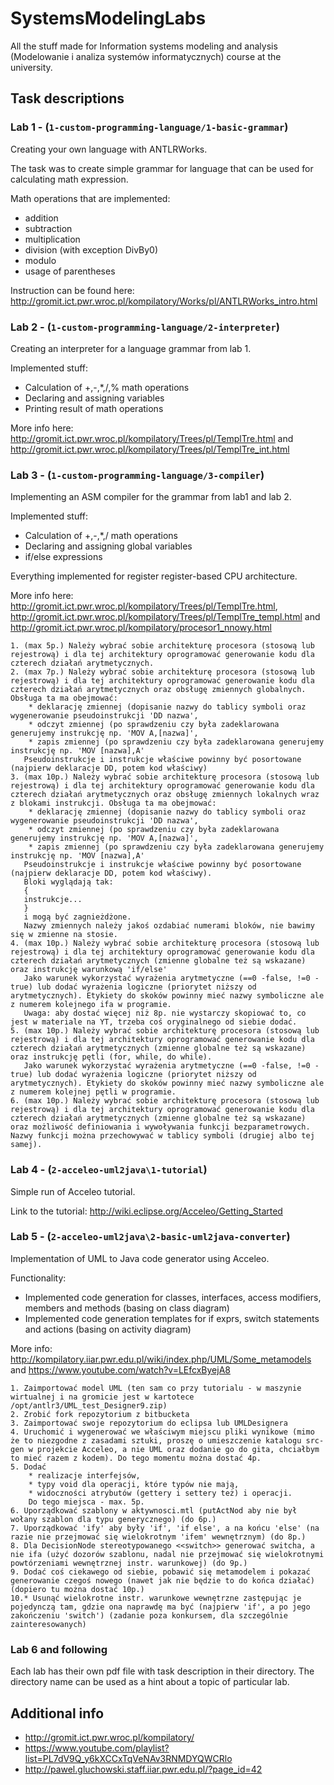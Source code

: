 # SystemsModelingLabs
All the stuff made for Information systems modeling and analysis (Modelowanie i analiza systemów informatycznych) course at the university.

## Task descriptions
### Lab 1 - (`1-custom-programming-language/1-basic-grammar`)
Creating your own language with ANTLRWorks.

The task was to create simple grammar for language that can be used for calculating math expression.

Math operations that are implemented:
* addition
* subtraction
* multiplication
* division (with exception DivBy0)
* modulo
* usage of parentheses

Instruction can be found here: http://gromit.ict.pwr.wroc.pl/kompilatory/Works/pl/ANTLRWorks_intro.html

### Lab 2 - (`1-custom-programming-language/2-interpreter`)
Creating an interpreter for a language grammar from lab 1.

Implemented stuff:
* Calculation of +,-,\*,/,% math operations
* Declaring and assigning variables
* Printing result of math operations

More info here: http://gromit.ict.pwr.wroc.pl/kompilatory/Trees/pl/TemplTre.html and http://gromit.ict.pwr.wroc.pl/kompilatory/Trees/pl/TemplTre_int.html

### Lab 3 - (`1-custom-programming-language/3-compiler`)
Implementing an ASM compiler for the grammar from lab1 and lab 2.

Implemented stuff:
* Calculation of +,-,\*,/ math operations
* Declaring and assigning global variables
* if/else expressions

Everything implemented for register register-based CPU architecture.

More info here: http://gromit.ict.pwr.wroc.pl/kompilatory/Trees/pl/TemplTre.html,
http://gromit.ict.pwr.wroc.pl/kompilatory/Trees/pl/TemplTre_templ.html and http://gromit.ict.pwr.wroc.pl/kompilatory/procesor1_nnowy.html

```
1. (max 5p.) Należy wybrać sobie architekturę procesora (stosową lub rejestrową) i dla tej architektury oprogramować generowanie kodu dla czterech działań arytmetycznych.
2. (max 7p.) Należy wybrać sobie architekturę procesora (stosową lub rejestrową) i dla tej architektury oprogramować generowanie kodu dla czterech działań arytmetycznych oraz obsługę zmiennych globalnych. Obsługa ta ma obejmować:
	* deklarację zmiennej (dopisanie nazwy do tablicy symboli oraz wygenerowanie pseudoinstrukcji 'DD nazwa',
	* odczyt zmiennej (po sprawdzeniu czy była zadeklarowana generujemy instrukcję np. 'MOV A,[nazwa]',
	* zapis zmiennej (po sprawdzeniu czy była zadeklarowana generujemy instrukcję np. 'MOV [nazwa],A'
   Pseudoinstrukcje i instrukcje właściwe powinny być posortowane (najpierw deklaracje DD, potem kod właściwy)
3. (max 10p.) Należy wybrać sobie architekturę procesora (stosową lub rejestrową) i dla tej architektury oprogramować generowanie kodu dla czterech działań arytmetycznych oraz obsługę zmiennych lokalnych wraz z blokami instrukcji. Obsługa ta ma obejmować:
	* deklarację zmiennej (dopisanie nazwy do tablicy symboli oraz wygenerowanie pseudoinstrukcji 'DD nazwa',
	* odczyt zmiennej (po sprawdzeniu czy była zadeklarowana generujemy instrukcję np. 'MOV A,[nazwa]',
	* zapis zmiennej (po sprawdzeniu czy była zadeklarowana generujemy instrukcję np. 'MOV [nazwa],A'
   Pseudoinstrukcje i instrukcje właściwe powinny być posortowane (najpierw deklaracje DD, potem kod właściwy).
   Bloki wyglądają tak:
   {
   instrukcje...
   }
   i mogą być zagnieżdżone.
   Nazwy zmiennych należy jakoś ozdabiać numerami bloków, nie bawimy się w zmienne na stosie.
4. (max 10p.) Należy wybrać sobie architekturę procesora (stosową lub rejestrową) i dla tej architektury oprogramować generowanie kodu dla czterech działań arytmetycznych (zmienne globalne też są wskazane) oraz instrukcję warunkową 'if/else'
   Jako warunek wykorzystać wyrażenia arytmetyczne (==0 -false, !=0 - true) lub dodać wyrażenia logiczne (priorytet niższy od arytmetycznych). Etykiety do skoków powinny mieć nazwy symboliczne ale z numerem kolejnego ifa w programie.
   Uwaga: aby dostać więcej niż 8p. nie wystarczy skopiować to, co jest w materiale na YT, trzeba coś oryginalnego od siebie dodać.
5. (max 10p.) Należy wybrać sobie architekturę procesora (stosową lub rejestrową) i dla tej architektury oprogramować generowanie kodu dla czterech działań arytmetycznych (zmienne globalne też są wskazane) oraz instrukcję pętli (for, while, do while).
   Jako warunek wykorzystać wyrażenia arytmetyczne (==0 -false, !=0 - true) lub dodać wyrażenia logiczne (priorytet niższy od arytmetycznych). Etykiety do skoków powinny mieć nazwy symboliczne ale z numerem kolejnej pętli w programie.
6. (max 10p.) Należy wybrać sobie architekturę procesora (stosową lub rejestrową) i dla tej architektury oprogramować generowanie kodu dla czterech działań arytmetycznych (zmienne globalne też są wskazane) oraz możliwość definiowania i wywoływania funkcji bezparametrowych. Nazwy funkcji można przechowywać w tablicy symboli (drugiej albo tej samej).
```

### Lab 4 - (`2-acceleo-uml2java\1-tutorial`)
Simple run of Acceleo tutorial.

Link to the tutorial: http://wiki.eclipse.org/Acceleo/Getting_Started

### Lab 5 - (`2-acceleo-uml2java\2-basic-uml2java-converter`)
Implementation of UML to Java code generator using Acceleo.

Functionality:
* Implemented code generation for classes, interfaces, access modifiers,
members and methods (basing on class diagram)
* Implemented code generation templates for if exprs, switch statements and
actions (basing on activity diagram)

More info: http://kompilatory.iiar.pwr.edu.pl/wiki/index.php/UML/Some_metamodels and https://www.youtube.com/watch?v=LEfcxByejA8
```
1. Zaimportować model UML (ten sam co przy tutorialu - w maszynie wirtualnej i na gromicie jest w kartotece /opt/antlr3/UML_test_Designer9.zip)
2. Zrobić fork repozytorium z bitbucketa
3. Zaimportować swoje repozytorium do eclipsa lub UMLDesignera
4. Uruchomić i wygenerować we właściwym miejscu pliki wynikowe (mimo że to niezgodne z zasadami sztuki, proszę o umieszczenie katalogu src-gen w projekcie Acceleo, a nie UML oraz dodanie go do gita, chciałbym to mieć razem z kodem). Do tego momentu można dostać 4p.
5. Dodać
	* realizacje interfejsów,
	* typy void dla operacji, które typów nie mają,
	* widoczności atrybutów (gettery i settery też) i operacji.
	Do tego miejsca - max. 5p.
6. Uporządkować szablony w aktywnosci.mtl (putActNod aby nie był wołany szablon dla typu generycznego) (do 6p.)
7. Uporządkować 'ify' aby były 'if', 'if else', a na końcu 'else' (na razie nie przejmować się wielokrotnym 'ifem' wewnętrznym) (do 8p.)
8. Dla DecisionNode stereotypowanego <<switch>> generować switcha, a nie ifa (użyć dozorów szablonu, nadal nie przejmować się wielokrotnymi powtórzeniami wewnętrznej instr. warunkowej) (do 9p.)
9. Dodać coś ciekawego od siebie, pobawić się metamodelem i pokazać generowanie czegoś nowego (nawet jak nie będzie to do końca działać) (dopiero tu można dostać 10p.)
10.* Usunąć wielokrotne instr. warunkowe wewnętrzne zastępując je pojedynczą tam, gdzie ona naprawdę ma być (najpierw 'if', a po jego zakończeniu 'switch') (zadanie poza konkursem, dla szczególnie zainteresowanych)
```

### Lab 6 and following
Each lab has their own pdf file with task description in their directory. The directory name can be used as a hint about a topic of particular lab.

## Additional info
* http://gromit.ict.pwr.wroc.pl/kompilatory/
* https://www.youtube.com/playlist?list=PL7dV9Q_y6kXCCxTqVeNAv3RNMDYQWCRlo
* http://pawel.gluchowski.staff.iiar.pwr.edu.pl/?page_id=42
